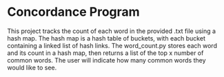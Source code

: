 # Concordance Program

This project tracks the count of each word in the provided .txt file using a hash map. The hash map is a hash table of  buckets, with each bucket containing a linked list of hash links. The word_count.py stores each word and its count in a hash  map, then returns a list of the top x number of common words. The user will indicate how many common words they would like to see.



